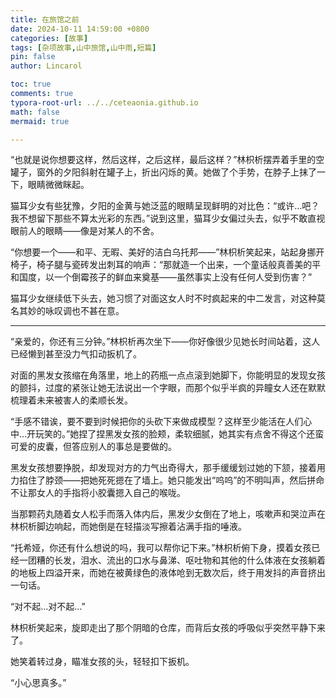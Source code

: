 ```yaml
---
title: 在旅馆之前
date: 2024-10-11 14:59:00 +0800
categories: [故事]
tags: [杂项故事,山中旅馆,山中雨,短篇]
pin: false
author: Lincarol

toc: true
comments: true
typora-root-url: ../../ceteaonia.github.io
math: false
mermaid: true

---
```

“也就是说你想要这样，然后这样，之后这样，最后这样？”林枳析摆弄着手里的空罐子，窗外的夕阳斜射在罐子上，折出闪烁的黄。她做了个手势，在脖子上抹了一下，眼睛微微眯起。

猫耳少女有些犹豫，夕阳的金黄与她泛蓝的眼睛呈现鲜明的对比色：“或许…吧？我不想留下那些不算太光彩的东西。”说到这里，猫耳少女偏过头去，似乎不敢直视眼前人的眼睛——像是对某人的不舍。

“你想要一个——和平、无暇、美好的洁白乌托邦——”林枳析笑起来，站起身挪开椅子，椅子腿与瓷砖发出刺耳的响声：“那就造一个出来，一个童话般真善美的平和国度，以一个倒霉孩子的鲜血来奠基——虽然事实上没有任何人受到伤害？”

猫耳少女继续低下头去，她习惯了对面这女人时不时疯起来的中二发言，对这种莫名其妙的咏叹调也不甚在意。

---

“亲爱的，你还有三分钟。”林枳析再次坐下——你好像很少见她长时间站着，这人已经懒到甚至没力气扣动扳机了。

对面的黑发女孩缩在角落里，地上的药瓶一点点滚到她脚下，你能明显的发现女孩的颤抖，过度的紧张让她无法说出一个字眼，而那个似乎半疯的异瞳女人还在默默梳理着未来被害人的柔顺长发。

“手感不错诶，要不要到时候把你的头砍下来做成模型？这样至少能活在人们心中…开玩笑的。”她捏了捏黑发女孩的脸颊，柔软细腻，她其实有点舍不得这个还蛮可爱的皮囊，但答应别人的事总是要做的。

黑发女孩想要挣脱，却发现对方的力气出奇得大，那手缓缓划过她的下颔，接着用力掐住了脖颈——把她死死摁在了墙上。她只能发出“呜呜”的不明叫声，然后拼命不让那女人的手指将小胶囊摁入自己的喉咙。

当那颗药丸随着女人松手而落入体内后，黑发少女倒在了地上，咳嗽声和哭泣声在林枳析脚边响起，而她倒是在轻描淡写擦着沾满手指的唾液。

“托希娅，你还有什么想说的吗，我可以帮你记下来。”林枳析俯下身，摸着女孩已经一团糟的长发，泪水、流出的口水与鼻涕、呕吐物和其他的什么体液在女孩躺着的地板上四溢开来，而她在被黄绿色的液体呛到无数次后，终于用发抖的声音挤出一句话。

“对不起…对不起…”

林枳析笑起来，旋即走出了那个阴暗的仓库，而背后女孩的呼吸似乎突然平静下来了。

她笑着转过身，瞄准女孩的头，轻轻扣下扳机。

“小心思真多。”